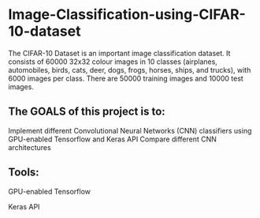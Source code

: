 # Image-Classification-using-CIFAR-10-dataset

The CIFAR-10 Dataset is an important image classification dataset. It consists of 60000 32x32 colour images in 10 classes (airplanes, automobiles, birds, cats, deer, dogs, frogs, horses, ships, and trucks), with 6000 images per class. There are 50000 training images and 10000 test images.

## The GOALS of this project is to:

Implement different Convolutional Neural Networks (CNN) classifiers using GPU-enabled Tensorflow and Keras API
Compare different CNN architectures


## Tools:

GPU-enabled Tensorflow

Keras API
